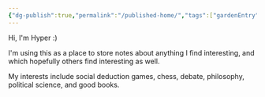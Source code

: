 ```yaml
---
{"dg-publish":true,"permalink":"/published-home/","tags":["gardenEntry"]}
---
```


Hi, I'm Hyper :)

I'm using this as a place to store notes about anything I find interesting, and which hopefully others find interesting as well.

My interests include social deduction games, chess, debate, philosophy, political science, and good books.

